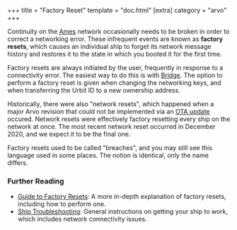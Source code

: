 +++
title = "Factory Reset"
template = "doc.html"
[extra]
category = "arvo"
+++

Continuity on the [Ames](/reference/glossary/ames) network occasionally needs to be
broken in order to correct a networking error. These infrequent events are known
as **factory resets**, which causes an individual ship to forget its network
message history and restores it to the state in which you booted it for the
first time.

Factory resets are always initiated by the user, frequently in response to a
connectivity error. The easiest way to do this is with [Bridge](/reference/glossary/bridge).
The option to perform a factory reset is given when changing the networking keys,
and when transferring the Urbit ID to a new ownership address.

Historically, there were also "network resets", which happened when a major
Arvo revision that could not be implemented via an [OTA update](/reference/glossary/ota-updates)
occured. Network resets were effectively factory resetting every ship on the network
at once. The most recent network reset occurred in December 2020, and we expect
it to be the final one.

Factory resets used to be called "breaches", and you may still see this language
used in some places. The notion is identical, only the name differs.

### Further Reading

- [Guide to Factory Resets](/using/id/guide-to-resets): A more in-depth
  explanation of factory resets, including how to perform one.
- [Ship Troubleshooting](/using/os/ship-troubleshooting): General instructions on getting your ship to work, which includes network connectivity issues.
